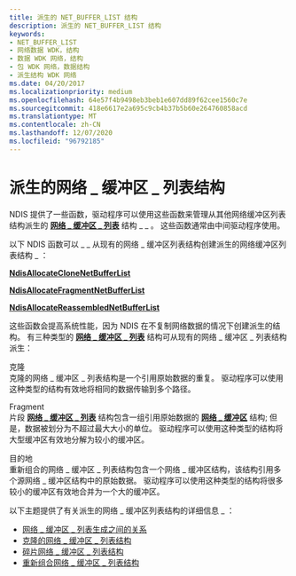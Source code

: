 ```yaml
---
title: 派生的 NET_BUFFER_LIST 结构
description: 派生的 NET_BUFFER_LIST 结构
keywords:
- NET_BUFFER_LIST
- 网络数据 WDK，结构
- 数据 WDK 网络，结构
- 包 WDK 网络，数据结构
- 派生结构 WDK 网络
ms.date: 04/20/2017
ms.localizationpriority: medium
ms.openlocfilehash: 64e57f4b9498eb3beb1e607dd89f62cee1560c7e
ms.sourcegitcommit: 418e6617e2a695c9cb4b37b5b60e264760858acd
ms.translationtype: MT
ms.contentlocale: zh-CN
ms.lasthandoff: 12/07/2020
ms.locfileid: "96792185"
---
```

# <a name="derived-net_buffer_list-structures"></a>派生的网络 \_ 缓冲区 \_ 列表结构





NDIS 提供了一些函数，驱动程序可以使用这些函数来管理从其他网络缓冲区列表结构派生的 [**网络 \_ 缓冲区 \_ 列表**](/windows-hardware/drivers/ddi/ndis/ns-ndis-_net_buffer_list) 结构 \_ \_ 。 这些函数通常由中间驱动程序使用。

以下 NDIS 函数可以 \_ \_ 从现有的网络 \_ 缓冲区列表结构创建派生的网络缓冲区列表结构 \_ ：

[**NdisAllocateCloneNetBufferList**](/windows-hardware/drivers/ddi/ndis/nf-ndis-ndisallocateclonenetbufferlist)

[**NdisAllocateFragmentNetBufferList**](/windows-hardware/drivers/ddi/ndis/nf-ndis-ndisallocatefragmentnetbufferlist)

[**NdisAllocateReassembledNetBufferList**](/windows-hardware/drivers/ddi/ndis/nf-ndis-ndisallocatereassemblednetbufferlist)

这些函数会提高系统性能，因为 NDIS 在不复制网络数据的情况下创建派生的结构。 有三种类型的 [**网络 \_ 缓冲区 \_ 列表**](/windows-hardware/drivers/ddi/ndis/ns-ndis-_net_buffer_list) 结构可从现有的网络 \_ 缓冲区 \_ 列表结构派生：

<a href="" id="clone"></a>克隆  
克隆的网络 \_ 缓冲区 \_ 列表结构是一个引用原始数据的重复。 驱动程序可以使用这种类型的结构有效地将相同的数据传输到多个路径。

<a href="" id="fragment"></a>Fragment  
片段 [**网络 \_ 缓冲区 \_ 列表**](/windows-hardware/drivers/ddi/ndis/ns-ndis-_net_buffer_list) 结构包含一组引用原始数据的 [**网络 \_ 缓冲区**](/windows-hardware/drivers/ddi/ndis/ns-ndis-_net_buffer) 结构; 但是，数据被划分为不超过最大大小的单位。 驱动程序可以使用这种类型的结构将大型缓冲区有效地分解为较小的缓冲区。

<a href="" id="reassembled"></a>目的地  
重新组合的网络 \_ 缓冲区 \_ 列表结构包含一个网络 \_ 缓冲区结构，该结构引用多个源网络 \_ 缓冲区结构中的原始数据。 驱动程序可以使用这种类型的结构将很多较小的缓冲区有效地合并为一个大的缓冲区。

以下主题提供了有关派生的网络 \_ 缓冲区列表结构的详细信息 \_ ：

-   [网络 \_ 缓冲区 \_ 列表生成之间的关系](relationships-between-net-buffer-list-generations.md)
-   [克隆的网络 \_ 缓冲区 \_ 列表结构](cloned-net-buffer-list-structures.md)
-   [碎片网络 \_ 缓冲区 \_ 列表结构](fragmented-net-buffer-list-structures.md)
-   [重新组合网络 \_ 缓冲区 \_ 列表结构](reassembled-net-buffer-list-structures.md)

 

